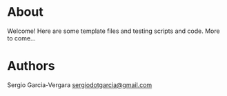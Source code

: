 # About

Welcome! Here are some template files and testing scripts and code. More to come...

# Authors

Sergio Garcia-Vergara <sergiodotgarcia@gmail.com>
